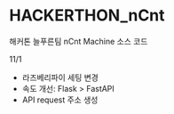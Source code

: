 # HACKERTHON_nCnt
해커톤 늘푸른팀 nCnt Machine 소스 코드

11/1
  - 라즈베리파이 세팅 변경
  - 속도 개선: Flask > FastAPI
  - API request 주소 생성
